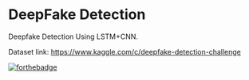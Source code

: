 # DeepFake Detection
Deepfake Detection Using LSTM+CNN.

Dataset link: https://www.kaggle.com/c/deepfake-detection-challenge

[![forthebadge](https://forthebadge.com/images/badges/made-with-python.svg)](https://forthebadge.com)

